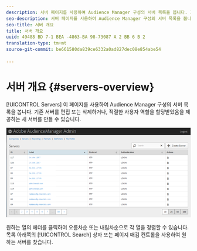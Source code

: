 ```yaml
---
description: 서버 페이지를 사용하여 Audience Manager 구성의 서버 목록을 봅니다. 기존 서버를 편집 또는 삭제하거나, 적절한 사용자 역할을 할당받았음을 제공하는 새 서버를 만들 수 있습니다.
seo-description: 서버 페이지를 사용하여 Audience Manager 구성의 서버 목록을 봅니다. 기존 서버를 편집 또는 삭제하거나, 적절한 사용자 역할을 할당받았음을 제공하는 새 서버를 만들 수 있습니다.
seo-title: 서버 개요
title: 서버 개요
uuid: 49488 BD 7-1 BEA -4863-BA 98-73087 A 2 BB 6 B 2
translation-type: tm+mt
source-git-commit: be661580da839ce6332a0ad827dec08e854abe54

---
```



# 서버 개요 {#servers-overview}

[!UICONTROL Servers] 이 페이지를 사용하여 Audience Manager 구성의 서버 목록을 봅니다. 기존 서버를 편집 또는 삭제하거나, 적절한 사용자 역할을 할당받았음을 제공하는 새 서버를 만들 수 있습니다.

<!-- c_servers.xml -->

![](assets/servers.png)

원하는 열의 헤더를 클릭하여 오름차순 또는 내림차순으로 각 열을 정렬할 수 있습니다. 목록 아래쪽의 [!UICONTROL Search] 상자 또는 페이지 매김 컨트롤을 사용하여 원하는 서버를 찾습니다.